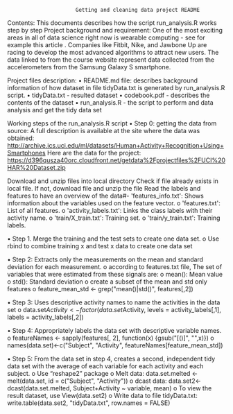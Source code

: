                           Getting and cleaning data project README
                          
Contents: 
This documents describes how the script run_analysis.R works step by step
Project background and requirement:
   One of the most exciting areas in all of data science right now is wearable computing - see for example this article . 
   Companies like Fitbit, Nike, and Jawbone Up are racing to develop the most advanced algorithms to attract new users. 
   The data linked to from the course website represent data collected from the accelerometers from the Samsung Galaxy S smartphone. 

Project files description:
•	README.md file: describes background information of how dataset in file tidyData.txt is generated by run_analysis.R script.
•	tidyData.txt - resulted dataset
•	codebook.pdf - describes the contents of the dataset
•	run_analysis.R - the script to perform and data analysis and get the tidy data set

Working steps of the run_analysis.R script
•	Step 0: getting the data from source:
A full description is available at the site where the data was obtained:
http://archive.ics.uci.edu/ml/datasets/Human+Activity+Recognition+Using+Smartphones
Here are the data for the project:
https://d396qusza40orc.cloudfront.net/getdata%2Fprojectfiles%2FUCI%20HAR%20Dataset.zip

Download and unzip files into local directory 
Check if file already exists in local file. If not, download file and unzip the file
Read the labels and features to have an overview of the data#- 'features_info.txt': Shows information about the variables used on the feature vector.
   o	'features.txt': List of all features.
   o	'activity_labels.txt': Links the class labels with their activity name.
   o	'train/X_train.txt': Training set.
   o	'train/y_train.txt': Training labels.

•	Step 1. Merge the training and the test sets to create one data set.
   o	Use rbind to combine training x and test x data to create one data set

•	Step 2: Extracts only the measurements on the mean and standard deviation for each measurement.
   o	according to features.txt file, The set of variables that were estimated from these signals are: 
   o	mean(): Mean value
   o	std(): Standard deviation
   o	create a subset of the mean and std only features
   o	feature_mean_std <- grep("mean()|std()", features[,2])

•	Step 3: Uses descriptive activity names to name the activities in the data set
  o	data.set$Activity <- factor(data.set$Activity, levels = activity_labels[,1], labels = activity_labels[,2])

•	Step 4: Appropriately labels the data set with descriptive variable names.
  o	featureNames <- sapply(features[, 2], function(x) {gsub("[()]", "",x)})
  o	names(data.set)<-c("Subject", "Activity", featureNames[feature_mean_std])

•	Step 5: From the data set in step 4, creates a second, independent tidy data set with the average of each variable for each activity and each subject.
  o	Use “reshape2” package
  o	Melt data: data.set.melted <- melt(data.set, id = c("Subject", "Activity"))
  o	dcast data: data.set2<- dcast(data.set.melted, Subject+Activity ~ variable, mean)
  o	To view the result dataset, use View(data.set2)
  o	Write data to file tidyData.txt: write.table(data.set2, "tidyData.txt", row.names = FALSE)

